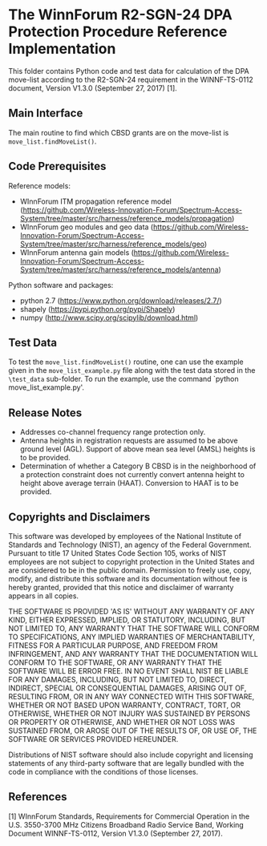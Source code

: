 # The WinnForum R2-SGN-24 DPA Protection Procedure Reference Implementation

This folder contains Python code and test data for calculation of the DPA move-list 
according to the R2-SGN-24 requirement in the WINNF-TS-0112 document, Version V1.3.0 
(September 27, 2017) [1].

## Main Interface 

The main routine to find which CBSD grants are on the move-list is 
`move_list.findMoveList()`. 

## Code Prerequisites

Reference models:

   - WInnForum ITM propagation reference model (https://github.com/Wireless-Innovation-Forum/Spectrum-Access-System/tree/master/src/harness/reference_models/propagation)   
   - WInnForum geo modules and geo data (https://github.com/Wireless-Innovation-Forum/Spectrum-Access-System/tree/master/src/harness/reference_models/geo)
   - WInnForum antenna gain models (https://github.com/Wireless-Innovation-Forum/Spectrum-Access-System/tree/master/src/harness/reference_models/antenna)

Python software and packages:
   - python 2.7 (https://www.python.org/download/releases/2.7/)
   - shapely (https://pypi.python.org/pypi/Shapely)
   - numpy (http://www.scipy.org/scipylib/download.html)
   
## Test Data

To test the `move_list.findMoveList()` routine, one can use the example given in 
the `move_list_example.py` file along with the test data stored in the `\test_data` 
sub-folder. To run the example, use the command `python move_list_example.py'.

## Release Notes

   - Addresses co-channel frequency range protection only.
   - Antenna heights in registration requests are assumed to be above ground level (AGL). 
   Support of above mean sea level (AMSL) heights is to be provided.
   - Determination of whether a Category B CBSD is in the neighborhood of a protection 
   constraint does not currently convert antenna height to height above average 
   terrain (HAAT). Conversion to HAAT is to be provided.

## Copyrights and Disclaimers

This software was developed by employees of the National Institute of Standards and 
Technology (NIST), an agency of the Federal Government. Pursuant to title 17 United 
States Code Section 105, works of NIST employees are not subject to copyright 
protection in the United States and are considered to be in the public domain. 
Permission to freely use, copy, modify, and distribute this software and its 
documentation without fee is hereby granted, provided that this notice and 
disclaimer of warranty appears in all copies.

THE SOFTWARE IS PROVIDED 'AS IS' WITHOUT ANY WARRANTY OF ANY KIND, EITHER EXPRESSED, 
IMPLIED, OR STATUTORY, INCLUDING, BUT NOT LIMITED TO, ANY WARRANTY THAT THE SOFTWARE 
WILL CONFORM TO SPECIFICATIONS, ANY IMPLIED WARRANTIES OF MERCHANTABILITY, FITNESS 
FOR A PARTICULAR PURPOSE, AND FREEDOM FROM INFRINGEMENT, AND ANY WARRANTY THAT THE 
DOCUMENTATION WILL CONFORM TO THE SOFTWARE, OR ANY WARRANTY THAT THE SOFTWARE WILL 
BE ERROR FREE. IN NO EVENT SHALL NIST BE LIABLE FOR ANY DAMAGES, INCLUDING, BUT NOT 
LIMITED TO, DIRECT, INDIRECT, SPECIAL OR CONSEQUENTIAL DAMAGES, ARISING OUT OF, 
RESULTING FROM, OR IN ANY WAY CONNECTED WITH THIS SOFTWARE, WHETHER OR NOT BASED 
UPON WARRANTY, CONTRACT, TORT, OR OTHERWISE, WHETHER OR NOT INJURY WAS SUSTAINED BY 
PERSONS OR PROPERTY OR OTHERWISE, AND WHETHER OR NOT LOSS WAS SUSTAINED FROM, OR 
AROSE OUT OF THE RESULTS OF, OR USE OF, THE SOFTWARE OR SERVICES PROVIDED HEREUNDER.

Distributions of NIST software should also include copyright and licensing 
statements of any third-party software that are legally bundled with the 
code in compliance with the conditions of those licenses. 

## References

[1] WInnForum Standards, Requirements for Commercial Operation in the 
U.S. 3550-3700 MHz Citizens Broadband Radio Service Band,  Working Document 
WINNF-TS-0112, Version V1.3.0 (September 27, 2017).
